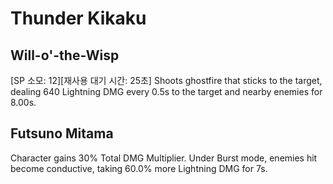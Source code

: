 # Thunder Kikaku

## Will-o'-the-Wisp

[SP 소모: 12][재사용 대기 시간: 25초] Shoots ghostfire that sticks to the target, dealing 640 Lightning DMG every 0.5s to the target and nearby enemies for 8.00s.

## Futsuno Mitama

Character gains 30% Total DMG Multiplier. Under Burst mode, enemies hit become conductive, taking 60.0% more Lightning DMG for 7s.
